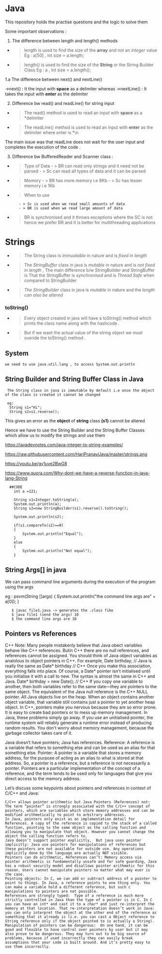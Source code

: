# Java
This repository holds the practise questions and the logic to solve them

Some important observations :

1. The difference between length and length() methods 

  - > length is used to find the size of the **array**  and not an *integer* value
      Eg : a[50] , int size = a.length;
  
  - > length() is used to find the size of the **String** or the String Builder Class
      Eg : a , int size = a.length();
      
 1.a The difference between next() and nextLine()
    
   ->next()  : It the input with **space** as a delimiter whereas
   ->nextLine() : It  takes the input with **enter** as the delimiter
      
 
2. Difference bw read() and readLine() for  string input 

  - > The read() method is used to read an input with **space** as a *delimiter
  - > The readLine() method is used to read an input with **enter** as the delimiter where enter is *\n
  
  The main issue was that readLine does not wait for the user input and completes the execution of the code .
  
  
3. Difference bw BufferedReader and Scanner class :

 - > Type of Data
                - > BR can read only strings and it need not be parsed
                - > Sc can read all types of data and it can be parsed
 - > Memory 
          - > BR has more memory i.e 8Kb
          - > Sc has lesser memory i.e 1Kb
          
 - > When to use 
 
          - > Sc is used when we read small amounts of data
          - > BR is used when we read large amount of data
          
 - > BR is synchronised and it throws exceptions where the SC is not hence we prefer BR and it is better for multithreading applications 

# Strings

  - > The String class is *immuatable* in nature and is *fixed in length*
  - > The *StringBuffer* class in java is *mutable* in nature and is *not fixed in length* , The main difference b/w StringBuilder and                StringBuffer is That the StringBuffer is *synchronised* and is *Thread Safe* when compared to StringBuilder
  - > *The StringBuilder* class in java is *mutable* in nature and the *length can also be altered*
  
  
  ### toString() 
  
  - > Every object created in java will have a toString() method which prints the class name along with the hashcode .
  - > But if we want the actual value of the string object we must overide the toString() method .
  
  ## System
  
    we need to use java.util.lang , to access System.out.println
    
  ## String Builder and String Buffer Class in Java
  
     The String class in java is immutable by default i.e once the object of the class is created it cannot be changed
     
     eg: 
      String s1="Hi";
      String s2=s1.reverse();
      
   This gives an error as the **object** of **string** class **(s1)** cannot be altered 
   
   Hence we have to use the String Builder and the String Buffer Classes which allow us to modify the strings and use them
   
   https://javadevnotes.com/java-integer-to-string-examples/
   
   https://raw.githubusercontent.com/HariPranav/Java/master/strings.png
   
   https://youtu.be/gy1uve2BwG8
   
   https://www.quora.com/Why-dont-we-have-a-reverse-function-in-java-lang-String
   
      ##CODE
        int a =121;

        String s1=Integer.toString(a);
        System.out.println(a);
        String s2=new StringBuilder(s1).reverse().toString();
        
        System.out.println(s2);

        if(s1.compareTo(s2)==0)
        {
            System.out.println("Equal");
        }
        else
        {
            System.out.println("Not equal");
        }
        
## String Args[] in java

  We can pass command line arguments during the execution of the program using the args 
  
  eg : psvm(String []args)
      {
        System.out.println("the command line args are" + a[0]);
       }
       
       $ javac file1.java -> generates the .class fike
       $ java file1 (send the args) 10
       $ the command line args are 10

## Pointers vs References

  C++ Note: Many people mistakenly believe that Java obect variables behave like C++ references. Butin C++ there are no null references, and references cannot be assigned. You should think of Java object variables as analolous to object pointers in C++. For example,
    Date birthday; // Java
is really the same as
    Date* birthday // C++
Once you make this association, everything falls into place. Of course, a Date* pointer isn't initialised until you initialise it with a call to new. The syntax is almost the same in C++ and Java.
    Date* birthday = new Date(); // C++
If you copy one variable to another, then both variables refer to the same date—they are pointers to the same object. The equivalent of the Java null reference is the C++ NULL pointer.
All Java objects live on the heap. When an object contains another object variable, that variable still contains just a pointer to yet another heap object.
In C++, pointers make you nervous because they are so error prone. It is easy to create bad pointers or to mess up memory management. In Java, these problems simply go away. If you use an unitialised pointer, the runtime system will reliably generate a runtime error instead of producing random results. You don't worry about memory management, because the garbage collector takes care of it.


Java doesn’t have pointers; Java has references.
Reference: A reference is a variable that refers to something else and can be used as an alias for that something else.
Pointer: A pointer is a variable that stores a memory address, for the purpose of acting as an alias to what is stored at that address.
So, a pointer is a reference, but a reference is not necessarily a pointer. Pointers are a particular implementation of the concept of a reference, and the term tends to be used only for languages that give you direct access to the memory address.

Let’s discuss some keypoints about pointers and references in context of C/C++ and Java:

    C/C++ allows pointer arithmetic but Java Pointers (References) not: The term “pointer” is strongly associated with the C/C++ concept of pointers, which are variables which store memory addresses and can be modified arithmetically to point to arbitrary addresses.
    In Java, pointers only exist as an implementation detail for References. A copy of the reference is copied to the stack of a called function, pointing to the same object as the calling function and allowing you to manipulate that object. However you cannot change the object the calling function refers to.
    Java doesn’t support pointer explicitly,  But java uses pointer implicitly: Java use pointers for manipulations of references but these pointers are not available for outside use. Any operations implicitly done by the language are actually NOT visible.
    Pointers can do arithmetic, References can’t: Memory access via pointer arithmetic is fundamentally unsafe and for safe guarding, Java has a robust security model and disallows pointer arithmetic for this reason. Users cannot manipulate pointers no matter what may ever is the case.
    Pointing objects: In C, we can add or subtract address of a pointer to point to things. In Java, a reference points to one thing only. You can make a variable hold a different reference, but such c manipulations to pointers are not possible.
    References are strongly typed:  Type of a reference is much more strictly controlled in Java than the type of a pointer is in C. In C you can have an int* and cast it to a char* and just re-interpret the memory at that location. That re-interpretation doesn’t work in Java: you can only interpret the object at the other end of the reference as something that it already is (i.e. you can cast a Object reference to String reference only if the object pointed to is actually a String).
    Manipulation of pointers can be dangerous:  On one hand, it can be good and flexible to have control over pointers by user but it may also prove to be dangerous. They may turn out to be big source of problems, because if used incorrectly they can easily break assumptions that your code is built around. And it’s pretty easy to use them incorrectly.
